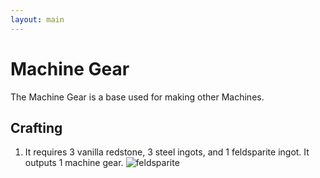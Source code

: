 ```yaml
---
layout: main
---
```


# Machine Gear

The Machine Gear is a base used for making other Machines.

## Crafting

1) It requires 3 vanilla redstone, 3 steel ingots, and 1 feldsparite ingot. It outputs 1 machine gear.
![feldsparite](https://t.gyazo.com/teams/chew/f89fb3d49323ee7944fb4d542eb93028.png)
